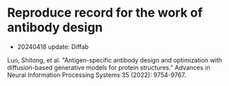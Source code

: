 # Reproduce record for the work of antibody design
- 20240418 update: Diffab
  
Luo, Shitong, et al. "Antigen-specific antibody design and optimization with diffusion-based generative models for protein structures." Advances in Neural Information Processing Systems 35 (2022): 9754-9767.
